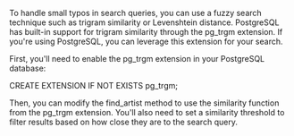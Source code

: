 To handle small typos in search queries, you can use a fuzzy search technique such as trigram similarity or Levenshtein distance. PostgreSQL has built-in support for trigram
similarity through the pg_trgm extension. If you're using PostgreSQL, you can leverage this extension for your search.

First, you'll need to enable the pg_trgm extension in your PostgreSQL database:

CREATE EXTENSION IF NOT EXISTS pg_trgm;

Then, you can modify the find_artist method to use the similarity function from the pg_trgm extension. You'll also need to set a similarity threshold to filter results based on how
close they are to the search query.

